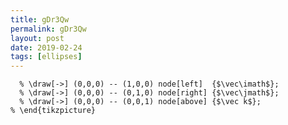 ```yaml
---
title: gDr3Qw
permalink: gDr3Qw
layout: post
date: 2019-02-24
tags: [ellipses]
---
```


```latex% \begin{tikzpicture}[vue espace={(60,20)}]
  % \draw[->] (0,0,0) -- (1,0,0) node[left]  {$\vec\imath$};
  % \draw[->] (0,0,0) -- (0,1,0) node[right] {$\vec\jmath$};
  % \draw[->] (0,0,0) -- (0,0,1) node[above] {$\vec k$};
% \end{tikzpicture}
```